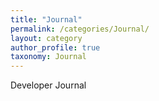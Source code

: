 ```yaml
---
title: "Journal"
permalink: /categories/Journal/
layout: category
author_profile: true
taxonomy: Journal
---
```


Developer Journal
